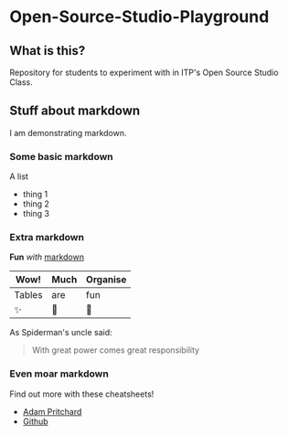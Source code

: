 # Open-Source-Studio-Playground

## What is this?

Repository for students to experiment with in ITP's Open Source Studio Class.

## Stuff about markdown

I am demonstrating markdown.

### Some basic markdown

A list
* thing 1
* thing 2
* thing 3

### Extra markdown

__Fun__ _with_ [markdown](https://guides.github.com/pdfs/markdown-cheatsheet-online.pdf)

Wow! | Much | Organise
--- | --- | ---
Tables | are | fun
:sparkles: | :rocket: | :metal:

As Spiderman's uncle said:
> With great power comes great responsibility

### Even moar markdown

Find out more with these cheatsheets!
* [Adam Pritchard](https://github.com/adam-p/markdown-here/wiki/Markdown-Cheatsheet)
* [Github](https://guides.github.com/pdfs/markdown-cheatsheet-online.pdf)

